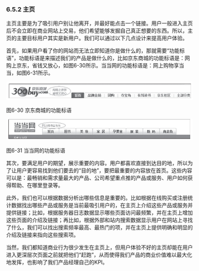 ### 6.5.2 主页

主页主要是为了吸引用户别让他离开，并最好能点击一个链接。用户一般进入主页后不会立即在商业网站上交易，他们希望能够发掘自己真正想要的东西。所以，主页的主要目标用户其实是新用户。我们可以通过以下几点设计来提高用户体验。

首先，如果用户看了你的网站而无法立即知道你是做什么的，那就需要“功能标语”，功能标语是来描述我们的产品是做什么的，比如京东商城的功能标语是：网购上京东，省钱又放心，如图6-30所示。当当网的功能标语是：网上购物享当当，如图6-31所示。

![](images/image01510_jpeg)

图6-30 京东商城的功能标语

![](images/image01511_jpeg)

图6-31 当当网的功能标语

其次，要满足用户的期望，展示重要的内容。用户都喜欢直接到达目的地，所以为了让用户更容易找到他们要去的“目的地”，要把最重要的内容放在首页。这些内容可以是：最畅销和需求量最大的产品、公司希望重点推的产品或服务、用户如何获得帮助、在哪里登录等。

此外，我们也可以根据数据分析出哪些信息是重要的。比如根据在线购买或注册统计数据找出哪些产品或服务是当前最吸引用户的，在主页上介绍这些产品或服务并提供链接；比如，根据服务器日志数据显示哪些页面访问最频繁，并在主页上增加这些页面的介绍及链接；再比如，根据外部和站内搜索数据显示用户在网站上寻找了什么，我们可以找出搜索频率最高、最热门的项，并在主页上提供明确和明显的介绍及链接来指向这些搜索项。

当然，我们都知道商业行为很少发生在主页上，但用户体验不好的主页却能在用户进入更深层次页面之前就把他们“赶跑”，从而使得我们产品的商业价值难以最大化地发挥，也影响了我们产品经理自己的KPI。
